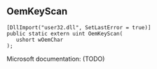 ## OemKeyScan

```
[DllImport("user32.dll", SetLastError = true)]
public static extern uint OemKeyScan(
   ushort wOemChar
);
```

Microsoft documentation: (TODO)
